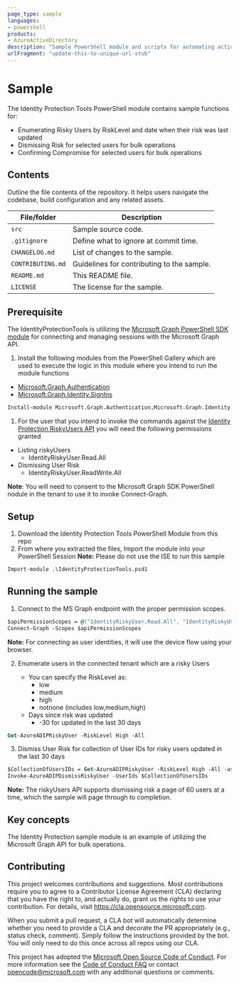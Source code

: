 ```yaml
---
page_type: sample
languages:
- powershell
products:
- AzureActiveDirectory
description: "Sample PowerShell module and scripts for automating activities for the Azure Active Directory Identity Protection services API"
urlFragment: "update-this-to-unique-url-stub"
---
```


# Sample

<!-- 
Guidelines on README format: https://review.docs.microsoft.com/help/onboard/admin/samples/concepts/readme-template?branch=master

Guidance on onboarding samples to docs.microsoft.com/samples: https://review.docs.microsoft.com/help/onboard/admin/samples/process/onboarding?branch=master

Taxonomies for products and languages: https://review.docs.microsoft.com/new-hope/information-architecture/metadata/taxonomies?branch=master
-->

The Identity Protection Tools PowerShell module contains sample functions for:

- Enumerating Risky Users by RiskLevel and date when their risk was last updated
- Dismissing Risk for selected users for bulk operations
- Confirming Compromise for selected users for bulk operations

## Contents

Outline the file contents of the repository. It helps users navigate the codebase, build configuration and any related assets.

| File/folder       | Description                                |
| ----------------- | ------------------------------------------ |
| `src`             | Sample source code.                        |
| `.gitignore`      | Define what to ignore at commit time.      |
| `CHANGELOG.md`    | List of changes to the sample.             |
| `CONTRIBUTING.md` | Guidelines for contributing to the sample. |
| `README.md`       | This README file.                          |
| `LICENSE`         | The license for the sample.                |

## Prerequisite

The IdentityProtectionTools is utilizing the [Microsoft Graph PowerShell SDK module](https://docs.microsoft.com/en-us/graph/powershell/installation) for connecting and managing sessions with the Microsoft Graph API.

1. Install the following modules from the PowerShell Gallery which are used to execute the logic in this module where you intend to run the module functions

- [Microsoft.Graph.Authentication](https://www.powershellgallery.com/packages/Microsoft.Graph.Authentication)
- [Microsoft.Graph.Identity.SignIns](https://www.powershellgallery.com/packages/Microsoft.Graph.Identity.SignIns/)

```ps
Install-module Microsoft.Graph.Authentication,Microsoft.Graph.Identity.SignIns
```

1. For the user that you intend to invoke the commands against the [Identity Protection RiskyUsers API](https://docs.microsoft.com/graph/api/resources/identityprotectionroot) you will need the following permissions granted

- Listing riskyUsers
  - IdentityRiskyUser.Read.All
- Dismissing User Risk
  - IdentityRiskyUser.ReadWrite.All

**Note**: You will need to consent to the Microsoft Graph SDK PowerShell nodule in the tenant to use it to invoke Connect-Graph.

## Setup

1. Download the Identity Protection Tools PowerShell Module from this repo
2. From where you extracted the files, Import the module into your PowerShell Session
**Note:** Please do not use the ISE to run this sample
```ps
Import-module .\IdentityProtectionTools.psd1
```

## Running the sample

1. Connect to the MS Graph endpoint with the proper permission scopes.  

```ps
$apiPermissionScopes = @("IdentityRiskyUser.Read.All", "IdentityRiskyUser.ReadWrite.All")
Connect-Graph -Scopes $apiPermissionScopes
```
**Note:** For connecting as user identities, it will use the device flow using your browser.

2. Enumerate users in the connected tenant which are a risky Users

    -  You can specify the RiskLevel as:
       -  low
       -  medium
       -  high
       -  notnone (includes low,medium,high)
    - Days since risk was updated
      - -30 for updated in the last 30 days

```ps
Get-AzureADIPRiskyUser -RiskLevel High -All
```

3. Dismiss User Risk for collection of User IDs for risky users updated in the last 30 days

```ps
$CollectionOfUsersIDs = Get-AzureADIPRiskyUser -RiskLevel High -All -asUserIds -riskUpdatedSinceDays 30
Invoke-AzureADIPDismissRiskyUser -UserIds $CollectionOfUsersIDs
```

**Note:** The riskyUsers API supports dismissing risk a page of 60 users at a time, which the sample will page through to completion.
   

## Key concepts

The Identity Protection sample module is an example of utilizing the Microsoft Graph API for bulk operations.

## Contributing

This project welcomes contributions and suggestions.  Most contributions require you to agree to a
Contributor License Agreement (CLA) declaring that you have the right to, and actually do, grant us
the rights to use your contribution. For details, visit https://cla.opensource.microsoft.com.

When you submit a pull request, a CLA bot will automatically determine whether you need to provide
a CLA and decorate the PR appropriately (e.g., status check, comment). Simply follow the instructions
provided by the bot. You will only need to do this once across all repos using our CLA.

This project has adopted the [Microsoft Open Source Code of Conduct](https://opensource.microsoft.com/codeofconduct/).
For more information see the [Code of Conduct FAQ](https://opensource.microsoft.com/codeofconduct/faq/) or
contact [opencode@microsoft.com](mailto:opencode@microsoft.com) with any additional questions or comments.
